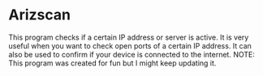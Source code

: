# Arizscan
This program checks if a certain IP address or server is active.
It is very useful when you want to check open ports of a certain IP address.
It can also be used to confirm if your device is connected to the internet.
NOTE: This program was created for fun but I might keep updating it.
